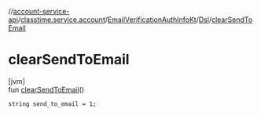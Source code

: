 //[account-service-api](../../../../index.md)/[classtime.service.account](../../index.md)/[EmailVerificationAuthInfoKt](../index.md)/[Dsl](index.md)/[clearSendToEmail](clear-send-to-email.md)

# clearSendToEmail

[jvm]\
fun [clearSendToEmail](clear-send-to-email.md)()

<code>string send_to_email = 1;</code>
